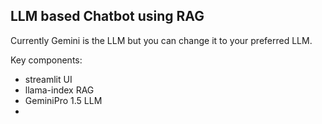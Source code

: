 ## LLM based Chatbot using RAG ##

Currently Gemini is the LLM but you can change it to your preferred LLM. 

Key components:
- streamlit UI
- llama-index RAG
- GeminiPro 1.5 LLM
- 
